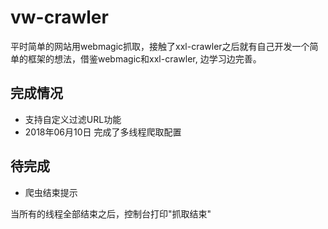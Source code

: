 # vw-crawler
平时简单的网站用webmagic抓取，接触了xxl-crawler之后就有自己开发一个简单的框架的想法，借鉴webmagic和xxl-crawler,
边学习边完善。


## 完成情况

- 支持自定义过滤URL功能
- 2018年06月10日 完成了多线程爬取配置


## 待完成

- 爬虫结束提示

当所有的线程全部结束之后，控制台打印"抓取结束"
